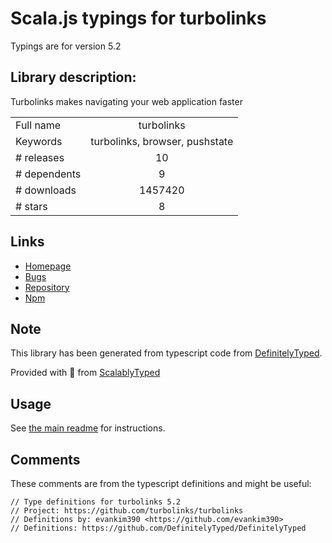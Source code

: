 
# Scala.js typings for turbolinks

Typings are for version 5.2

## Library description:
Turbolinks makes navigating your web application faster

|                    |                 |
| ------------------ | :-------------: |
| Full name          | turbolinks |
| Keywords           | turbolinks, browser, pushstate |
| # releases         | 10 |
| # dependents       | 9 |
| # downloads        | 1457420 |
| # stars            | 8 |

## Links
- [Homepage](https://github.com/turbolinks/turbolinks#readme)
- [Bugs](https://github.com/turbolinks/turbolinks/issues)
- [Repository](https://github.com/turbolinks/turbolinks)
- [Npm](https://www.npmjs.com/package/turbolinks)
    


## Note
This library has been generated from typescript code from [DefinitelyTyped](https://definitelytyped.org).

Provided with :purple_heart: from [ScalablyTyped](https://github.com/oyvindberg/ScalablyTyped)

## Usage
See [the main readme](../../readme.md) for instructions.

## Comments

These comments are from the typescript definitions and might be useful:
```
// Type definitions for turbolinks 5.2
// Project: https://github.com/turbolinks/turbolinks
// Definitions by: evankim390 <https://github.com/evankim390>
// Definitions: https://github.com/DefinitelyTyped/DefinitelyTyped

```

